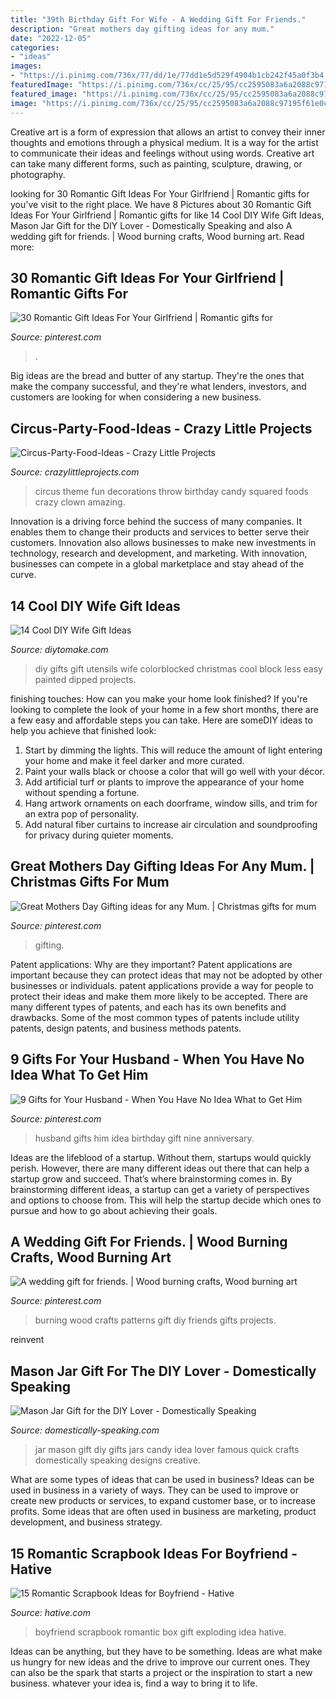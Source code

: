 ```yaml
---
title: "39th Birthday Gift For Wife - A Wedding Gift For Friends."
description: "Great mothers day gifting ideas for any mum."
date: "2022-12-05"
categories:
- "ideas"
images:
- "https://i.pinimg.com/736x/77/dd/1e/77dd1e5d529f4904b1cb242f45a0f3b4.jpg"
featuredImage: "https://i.pinimg.com/736x/cc/25/95/cc2595083a6a2088c97195f61e0cc3b3.jpg"
featured_image: "https://i.pinimg.com/736x/cc/25/95/cc2595083a6a2088c97195f61e0cc3b3.jpg"
image: "https://i.pinimg.com/736x/cc/25/95/cc2595083a6a2088c97195f61e0cc3b3.jpg"
---
```



Creative art is a form of expression that allows an artist to convey their inner thoughts and emotions through a physical medium. It is a way for the artist to communicate their ideas and feelings without using words. Creative art can take many different forms, such as painting, sculpture, drawing, or photography.

	

		
looking for 30 Romantic Gift Ideas For Your Girlfriend | Romantic gifts for you've visit to the right place. We have 8 Pictures about 30 Romantic Gift Ideas For Your Girlfriend | Romantic gifts for like 14 Cool DIY Wife Gift Ideas, Mason Jar Gift for the DIY Lover - Domestically Speaking and also A wedding gift for friends. | Wood burning crafts, Wood burning art. Read more:
		
    
## 30 Romantic Gift Ideas For Your Girlfriend | Romantic Gifts For

<img loading=lazy src="https://i.pinimg.com/736x/77/dd/1e/77dd1e5d529f4904b1cb242f45a0f3b4.jpg" onerror="this.onerror=null;this.src='https://tse2.mm.bing.net/th?id=OIP.pMrVlXg_jUtfniHbRiY6WgHaMw&amp;pid=15.1';" alt="30 Romantic Gift Ideas For Your Girlfriend | Romantic gifts for">

_Source: pinterest.com_

>. 

	

Big ideas are the bread and butter of any startup. They're the ones that make the company successful, and they're what lenders, investors, and customers are looking for when considering a new business.

    
## Circus-Party-Food-Ideas - Crazy Little Projects

<img loading=lazy src="https://crazylittleprojects.com/wp-content/uploads/2020/07/Circus-Party-Food-Ideas.jpg" onerror="this.onerror=null;this.src='https://tse2.mm.bing.net/th?id=OIP.EnBpBOd8m9j6swmVTtx_8wHaLl&amp;pid=15.1';" alt="Circus-Party-Food-Ideas - Crazy Little Projects">

_Source: crazylittleprojects.com_

>circus theme fun decorations throw birthday candy squared foods crazy clown amazing. 

	

Innovation is a driving force behind the success of many companies. It enables them to change their products and services to better serve their customers. Innovation also allows businesses to make new investments in technology, research and development, and marketing. With innovation, businesses can compete in a global marketplace and stay ahead of the curve.

    
## 14 Cool DIY Wife Gift Ideas

<img loading=lazy src="https://www.diytomake.com/wp-content/uploads/2015/11/DIY-Colorblocked-Utensils.jpg" onerror="this.onerror=null;this.src='https://tse1.mm.bing.net/th?id=OIP.ek8ktjdMldw06R5LlVDmWgHaJ3&amp;pid=15.1';" alt="14 Cool DIY Wife Gift Ideas">

_Source: diytomake.com_

>diy gifts gift utensils wife colorblocked christmas cool block less easy painted dipped projects. 

	

finishing touches: How can you make your home look finished?
If you're looking to complete the look of your home in a few short months, there are a few easy and affordable steps you can take. Here are someDIY ideas to help you achieve that finished look: 
1. Start by dimming the lights. This will reduce the amount of light entering your home and make it feel darker and more curated. 
2. Paint your walls black or choose a color that will go well with your décor. 
3. Add artificial turf or plants to improve the appearance of your home without spending a fortune. 
4. Hang artwork ornaments on each doorframe, window sills, and trim for an extra pop of personality. 
5. Add natural fiber curtains to increase air circulation and soundproofing for privacy during quieter moments.

    
## Great Mothers Day Gifting Ideas For Any Mum. | Christmas Gifts For Mum

<img loading=lazy src="https://i.pinimg.com/736x/cc/25/95/cc2595083a6a2088c97195f61e0cc3b3.jpg" onerror="this.onerror=null;this.src='https://tse3.mm.bing.net/th?id=OIP.gB26gehQEiAs1FqZgWP-DAHaLH&amp;pid=15.1';" alt="Great Mothers Day Gifting ideas for any Mum. | Christmas gifts for mum">

_Source: pinterest.com_

>gifting. 

	

Patent applications: Why are they important?
Patent applications are important because they can protect ideas that may not be adopted by other businesses or individuals. patent applications provide a way for people to protect their ideas and make them more likely to be accepted. There are many different types of patents, and each has its own benefits and drawbacks. Some of the most common types of patents include utility patents, design patents, and business methods patents.

    
## 9 Gifts For Your Husband - When You Have No Idea What To Get Him

<img loading=lazy src="https://i.pinimg.com/736x/f7/c3/ee/f7c3eeb504f3327d29fd9049acad650d.jpg" onerror="this.onerror=null;this.src='https://tse2.mm.bing.net/th?id=OIP.cDX7Fwuoo3jThuw6XBlSEQHaLH&amp;pid=15.1';" alt="9 Gifts for Your Husband - When You Have No Idea What to Get Him">

_Source: pinterest.com_

>husband gifts him idea birthday gift nine anniversary. 

	

Ideas are the lifeblood of a startup. Without them, startups would quickly perish. However, there are many different ideas out there that can help a startup grow and succeed. That’s where brainstorming comes in. By brainstorming different ideas, a startup can get a variety of perspectives and options to choose from. This will help the startup decide which ones to pursue and how to go about achieving their goals.

    
## A Wedding Gift For Friends. | Wood Burning Crafts, Wood Burning Art

<img loading=lazy src="https://i.pinimg.com/736x/65/ed/47/65ed4778c270dcf86f05b7dd83a8a007--gifts-for-friends-wedding-gifts.jpg" onerror="this.onerror=null;this.src='https://tse1.mm.bing.net/th?id=OIP.4e2GK6uPvpYHe6uUdk0i7wHaJ3&amp;pid=15.1';" alt="A wedding gift for friends. | Wood burning crafts, Wood burning art">

_Source: pinterest.com_

>burning wood crafts patterns gift diy friends gifts projects. 

	

reinvent

    
## Mason Jar Gift For The DIY Lover - Domestically Speaking

<img loading=lazy src="https://www.domestically-speaking.com/wp-content/uploads/2015/11/Mason-Jar-DIYer-Gift-Idea-plus-29-more.jpg" onerror="this.onerror=null;this.src='https://tse1.mm.bing.net/th?id=OIP.rAdYsWEhOxjC8IVWrPigLQHaNX&amp;pid=15.1';" alt="Mason Jar Gift for the DIY Lover - Domestically Speaking">

_Source: domestically-speaking.com_

>jar mason gift diy gifts jars candy idea lover famous quick crafts domestically speaking designs creative. 

	

What are some types of ideas that can be used in business?
Ideas can be used in business in a variety of ways. They can be used to improve or create new products or services, to expand customer base, or to increase profits. Some ideas that are often used in business are marketing, product development, and business strategy.

    
## 15 Romantic Scrapbook Ideas For Boyfriend - Hative

<img loading=lazy src="https://hative.com/wp-content/uploads/2014/06/scrapbook-ideas-for-boyfriend/12-scrapbook-ideas-for-lovers.jpg" onerror="this.onerror=null;this.src='https://tse4.mm.bing.net/th?id=OIP.yiwNfX34iPyYoanmfhpJTwHaJ6&amp;pid=15.1';" alt="15 Romantic Scrapbook Ideas for Boyfriend - Hative">

_Source: hative.com_

>boyfriend scrapbook romantic box gift exploding idea hative. 

	

Ideas can be anything, but they have to be something. Ideas are what make us hungry for new ideas and the drive to improve our current ones. They can also be the spark that starts a project or the inspiration to start a new business. whatever your idea is, find a way to bring it to life.

